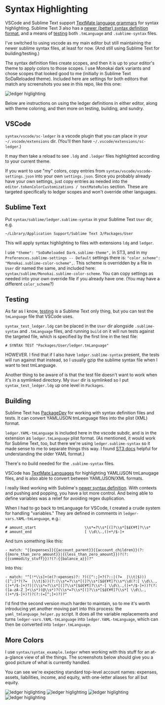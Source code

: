 # Syntax Highlighting

VSCode and Sublime Text support [TextMate language grammars][1] for syntax highlighting. Sublime Text 3 also has a [newer (better) syntax definition format][2], and a means of [testing][3] both `.tmLanguage` and `.sublime-syntax` files.

I've switched to using vscode as my main editor but still maintaining the newer sublime syntax files, at least for now. (And still using Sublime Text for building/testing.)

The syntax definition files create scopes, and then it is up to your editor's theme to apply colors to those scopes. I use Monokai dark variants and chose scopes that looked good to me (initially in Sublime Text SoDaReloaded theme). Included here are settings for both editors that match any screenshots you see in this repo, like this one:

![ledger higlighting](../docs/images/ledger-syntax-highlighting.png)

Below are instructions on using the ledger definitions in either editor, along with theme coloring, and then more on testing, building, and sundry.

## VSCode

`syntax/vscode/sc-ledger` is a vscode plugin that you can place in your `~/.vscode/extensions` dir. (You'll then have `~/.vscode/extensions/sc-ledger`.)

It may then take a reload to see `.ldg` and `.ledger` files highlighted according to your current theme.

If you want to use "my" colors, copy entries from `syntax/vscode/vscode-settings.json` into your own `settings.json`. Since you probably already have your own settings, just copy entries as needed into the `editor.tokenColorCustomizations / textMateRules` section. These are targeted specifically to ledger scopes and won't override other languages.

## Sublime Text

Put `syntax/sublime/ledger.sublime-syntax` in your Sublime Text `User` dir, e.g.

    ~/Library/Application Support/Sublime Text 3/Packages/User

This will apply syntax highlighting to files with extensions `ldg` and
`ledger`.

I use `"theme": "SoDaReloaded Dark.sublime-theme",` in ST3, and in
my `Preferences.sublime-settings -- Default` settings there is: `"color_scheme": "Monokai.sublime-color-scheme",`. This scheme is overridden by a file in `User` dir named the same, and included here: `syntax/sublime/Monokai.sublime-color-scheme`. You can copy settings as needed into your own override file if you already have one. (You may have a different `color_scheme`?)

## Testing

As far as I know, [testing][3] is a Sublime Text only thing, but you can test the `tmLanguage` file that VSCode uses.

`syntax_test_ledger.ldg` can be placed in the `User` dir alongside `.sublime-syntax` and `.tmLanguage` files, and running `build` on it will run tests against the targeted file, which is specified by the first line in the test file:

    # SYNTAX TEST "Packages/User/ledger.tmLanguage"

HOWEVER. I find that if I also have `ledger.sublime-syntax` present, the tests will run against that instead, so I usually gzip the sublime syntax file when I want to test tmLanguage.

Another thing to be aware of is that the test file doesn't want to work when it's in a symlinked directory. My `User` dir is symlinked so I put `syntax_test_ledger.ldg` up one level in `Packages`.

## Building

Sublime Text has [PackageDev][4] for working with syntax definition files and tests. It can convert YAML/JSON tmLanguage files into the plist (XML) format.

`ledger.YAML-tmLanguage` is included here in the vscode subdir, and is in the extension as `ledger.tmLanguage` plist format. (As mentioned, it would work for Sublime Text, too, but there we're using `ledger.sublime-syntax` so it made sense to me to separate things this way. I found [ST3 docs][4] helpful for understanding the older YAML format.)

There's no build needed for the `.sublime-syntax` files.

VSCode has [TextMate Languages][6] for highlighting YAML/JSON tmLanugage files, and is also able to convert between YAML/JSON/XML formats.

I really liked working with Sublime's [newer syntax definition][2]. With contexts and pushing and popping, you have a lot more control. And being able to define variables was a relief for avoiding regex duplication.

When I had to go back to tmLanguage for VSCode, I created a crude system for handling "variables." They are defined in comments in `ledger-vars.YAML-tmLanguage`, e.g.:

    # amount_start                      \\s*=?\\s*[(]?\\s*[$£€¥₹]?\\s*
    # amount_end                        [ \\d\\.,()+*/$-]+

And turn something like this:

    - match: "{{expenses}}{{account_parent}}{{account_children}}(?:{{more_than_zero_amount}}|{{less_than_zero_amount}})?(?:{{commodity_stuff}})?(?:{{balance_a}})?"

Into this:

    - match: "^[!*\\s]+(e(?:xpenses)?: ?)([^:;]+?(?::|(?=  |\\t|$)))([^;]*?(?=  |\\t|$))(?:(\\s*=?\\s*[(]?\\s*[$£€¥₹]?\\s*\\d(?:[ \\d\\.,()+*/$-]+)?)|(\\s*=?\\s*[(]?\\s*[$£€¥₹]?\\s*-[ \\d\\.,()+*/$-]+))?(?:([a-zA-Z_]+\\s*)(@\\s*)?(\\s*=?\\s*[(]?\\s*[$£€¥₹]?\\s*[ \\d\\.,()+*/$-]+)?)?(?:(=[^;]+)?)?"

I'd find the second version much harder to maintain, so to me it's worth introducing yet another moving part into this process: the `yaml_tmlanguage_helper.py` script. It does all the variable replacements and turns `ledger-vars.YAML-tmLanguage` into `ledger.YAML-tmLanguage`, which can then be converted into `ledger.tmLanguage`.


## More Colors

I use `syntax/syntax_example.ledger` when working with this stuff for an at-a-glance view of all the things. The screenshots below should give you a good picture of what is currently handled.

You can see we're expecting standard top-level account names: expenses, assets, liabilities, income, and equity, with one-letter aliases for all but equity.

![ledger higlighting](../docs/images/ledger-syntax-highlighting-5.png)
![ledger higlighting](../docs/images/ledger-syntax-highlighting-6.png)
![ledger higlighting](../docs/images/ledger-syntax-highlighting-7.png)
![ledger higlighting](../docs/images/ledger-syntax-highlighting.png)

[1]: https://macromates.com/manual/en/language_grammars
[2]: https://www.sublimetext.com/docs/3/syntax.html
[3]: https://www.sublimetext.com/docs/3/syntax.html#testing
[4]: http://docs.sublimetext.info/en/latest/extensibility/syntaxdefs.html
[5]: https://github.com/SublimeText/PackageDev
[6]: https://github.com/Togusa09/vscode-tmlanguage
